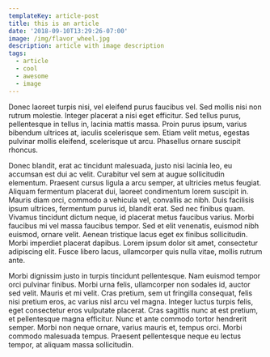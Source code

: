 ```yaml
---
templateKey: article-post
title: this is an article
date: '2018-09-10T13:29:26-07:00'
image: /img/flavor_wheel.jpg
description: article with image description
tags:
  - article
  - cool
  - awesome
  - image
---
```

Donec laoreet turpis nisi, vel eleifend purus faucibus vel. Sed mollis nisi non rutrum molestie. Integer placerat a nisi eget efficitur. Sed tellus purus, pellentesque in tellus in, lacinia mattis massa. Proin purus ipsum, varius bibendum ultrices at, iaculis scelerisque sem. Etiam velit metus, egestas pulvinar mollis eleifend, scelerisque ut arcu. Phasellus ornare suscipit rhoncus.



Donec blandit, erat ac tincidunt malesuada, justo nisi lacinia leo, eu accumsan est dui ac velit. Curabitur vel sem at augue sollicitudin elementum. Praesent cursus ligula a arcu semper, at ultricies metus feugiat. Aliquam fermentum placerat dui, laoreet condimentum lorem suscipit in. Mauris diam orci, commodo a vehicula vel, convallis ac nibh. Duis facilisis ipsum ultrices, fermentum purus id, blandit erat. Sed nec finibus quam. Vivamus tincidunt dictum neque, id placerat metus faucibus varius. Morbi faucibus mi vel massa faucibus tempor. Sed et elit venenatis, euismod nibh euismod, ornare velit. Aenean tristique lacus eget ex finibus sollicitudin. Morbi imperdiet placerat dapibus. Lorem ipsum dolor sit amet, consectetur adipiscing elit. Fusce libero lacus, ullamcorper quis nulla vitae, mollis rutrum ante.



Morbi dignissim justo in turpis tincidunt pellentesque. Nam euismod tempor orci pulvinar finibus. Morbi urna felis, ullamcorper non sodales id, auctor sed velit. Mauris et mi velit. Cras pretium, sem ut fringilla consequat, felis nisi pretium eros, ac varius nisl arcu vel magna. Integer luctus turpis felis, eget consectetur eros vulputate placerat. Cras sagittis nunc at est pretium, et pellentesque magna efficitur. Nunc et ante commodo tortor hendrerit semper. Morbi non neque ornare, varius mauris et, tempus orci. Morbi commodo malesuada tempus. Praesent pellentesque neque eu lectus tempor, at aliquam massa sollicitudin.
